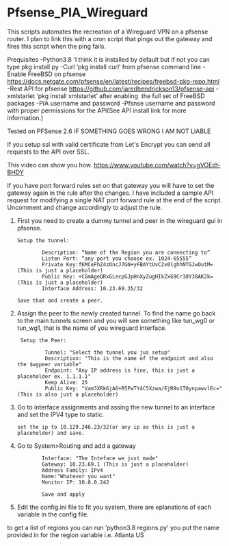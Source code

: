 # Pfsense_PIA_Wireguard
This scripts automates the recreation of a Wireguard VPN on a pfsense router. I plan to link this with a cron script that pings out the gateway and fires this script when the ping fails.

Prequisites
-Python3.8 'I think it is installed by default but if not you can type pkg install py
-Curl ‘pkg install curl’ from pfsense command line
-Enable FreeBSD on pfsense https://docs.netgate.com/pfsense/en/latest/recipes/freebsd-pkg-repo.html
-Rest API for pfsense https://github.com/jaredhendrickson13/pfsense-api
-xmlstarlet ‘pkg install xmlstarlet’ after enabling  the full set of FreeBSD packages
-PIA username and password
-Pfsnse username and password with proper permissions for the API(See API install link for more information.)

Tested on PFSense 2.6 IF SOMETHING GOES WRONG I AM NOT LIABLE

If you setup ssl with valid certificate from Let's Encrypt you can send all requests to the API over SSL. 

This video can show you how.   https://www.youtube.com/watch?v=gVOEdt-BHDY


If you have port forward rules set on that gateway you will have to set the gateway again in the rule after the changes.  I have included a sample API request for modifying a single NAT port forward rule at the end of the script.  Uncomment and change accordingly to adjust the rule.


1.	First you need to create a dummy tunnel and peer in the wireguard gui in pfsense.  

		Setup the tunnel:

				Description: “Name of the Region you are connecting to”
				Listen Port: “any port you choose ex. 1024-65555”
				Private Key:fKMCeFhZ4zOncJ7GN+yFBAYtUvC2v0lghhNTGJwOutM=(This is just a placeholder)
				Public Key: +CGmAgeQRxGLecpGJpHnXyZugHIkZxG9Cr38Y38AK2k=(This is just a placeholder)
				Interface Address: 10.23.69.35/32
 
		Save that and create a peer.

2. Assign the peer to the newly created tunnel.  To find the name go back to the main tunnels screen and you will see something like tun_wg0 or tun_wg1, that is the name of you wireguard interface.

		Setup the Peer:

				Tunnel: "Select the tunnel you jus setup"
				Description: "This is the name of the endpoint and also the $wgpeer variable"
				Endpoint: "Any IP address is fine, this is just a placeholder ex. 1.1.1.1"
				Keep Alive: 25
				Public Key: "Vam3XRk6jA6+R5PwTY4C5Xzwa/EjR9u1T0ynpawvlEc=" (This is also just a placeholder)


3.	Go to interface assignments and assing the new tunnel to an interface and set the IPV4 type to static.

		set the ip to 10.129.246.23/32(or any ip as this is just a placeholder) and save.

4.	Go to System>Routing and add a gateway

				Interface: "The Inteface we just made"
				Gateway: 10.23.69.1 (This is just a placeholder)
				Address Family: IPv4
				Name:"Whatever you want"
				Monitor IP: 10.0.0.242

				Save and apply

5.	Edit the config.ini file to fit you system, there are eplanations of each variable in the config file.

to get a list of regions you can run 'python3.8 regions.py' you put the name provided in for the region variable i.e. Atlanta US








	
